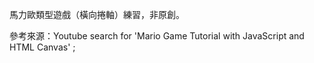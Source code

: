 馬力歐類型遊戲（橫向捲軸）練習，非原創。

參考來源：Youtube search for 'Mario Game Tutorial with JavaScript and HTML Canvas' ;